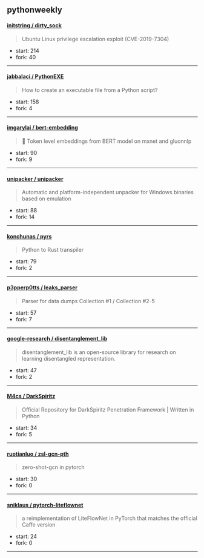 ## pythonweekly

#### [initstring / dirty_sock](https://github.com/initstring/dirty_sock)

> Ubuntu Linux privilege escalation exploit (CVE-2019-7304)

+ start: 214
+ fork: 40

----


#### [jabbalaci / PythonEXE](https://github.com/jabbalaci/PythonEXE)

> How to create an executable file from a Python script?

+ start: 158
+ fork: 4

----


#### [imgarylai / bert-embedding](https://github.com/imgarylai/bert-embedding)

> 🔡 Token level embeddings from BERT model on mxnet and gluonnlp

+ start: 90
+ fork: 9

----


#### [unipacker / unipacker](https://github.com/unipacker/unipacker)

> Automatic and platform-independent unpacker for Windows binaries based on emulation

+ start: 88
+ fork: 14

----


#### [konchunas / pyrs](https://github.com/konchunas/pyrs)

> Python to Rust transpiler

+ start: 79
+ fork: 2

----


#### [p3pperp0tts / leaks_parser](https://github.com/p3pperp0tts/leaks_parser)

> Parser for data dumps Collection #1 / Collection #2-5

+ start: 57
+ fork: 7

----


#### [google-research / disentanglement_lib](https://github.com/google-research/disentanglement_lib)

> disentanglement_lib is an open-source library for research on learning disentangled representation.

+ start: 47
+ fork: 2

----


#### [M4cs / DarkSpiritz](https://github.com/M4cs/DarkSpiritz)

> Official Repository for DarkSpiritz Penetration Framework | Written in Python

+ start: 34
+ fork: 5

----


#### [ruotianluo / zsl-gcn-pth](https://github.com/ruotianluo/zsl-gcn-pth)

> zero-shot-gcn in pytorch

+ start: 30
+ fork: 0

----


#### [sniklaus / pytorch-liteflownet](https://github.com/sniklaus/pytorch-liteflownet)

>  a reimplementation of LiteFlowNet in PyTorch that matches the official Caffe version

+ start: 24
+ fork: 0

----

